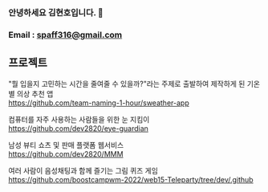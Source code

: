 ### 안녕하세요 김현호입니다. 👋
### Email : spaff316@gmail.com


## 프로젝트

"뭘 입을지 고민하는 시간을 줄여줄 수 있을까?"라는 주제로 출발하여 제작하게 된 기온별 의상 추천 앱<br>
https://github.com/team-naming-1-hour/sweather-app


컴퓨터를 자주 사용하는 사람들을 위한 눈 지킴이<br>
https://github.com/dev2820/eye-guardian


남성 뷰티 쇼츠 및 판매 플랫폼 웹서비스<br>
https://github.com/dev2820/MMM

여러 사람이 음성채팅과 함께 즐기는 그림 퀴즈 게임
https://github.com/boostcampwm-2022/web15-Teleparty/tree/dev/.github







<!--
**spaff13/spaff13** is a ✨ _special_ ✨ repository because its `README.md` (this file) appears on your GitHub profile.

Here are some ideas to get you started:

- 🔭 I’m currently working on ...
- 🌱 I’m currently learning ...
- 👯 I’m looking to collaborate on ...
- 🤔 I’m looking for help with ...
- 💬 Ask me about ...
- 📫 How to reach me: ...
- 😄 Pronouns: ...
- ⚡ Fun fact: ...
-->
